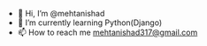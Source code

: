 - 👋 Hi, I’m @mehtanishad
- 🌱 I’m currently learning Python(Django)
- 📫 How to reach me mehtanishad317@gmail.com




<!---
mehtanishad/mehtanishad is a ✨ special ✨ repository because its `README.md` (this file) appears on your GitHub profile.
You can click the Preview link to take a look at your changes.
--->

